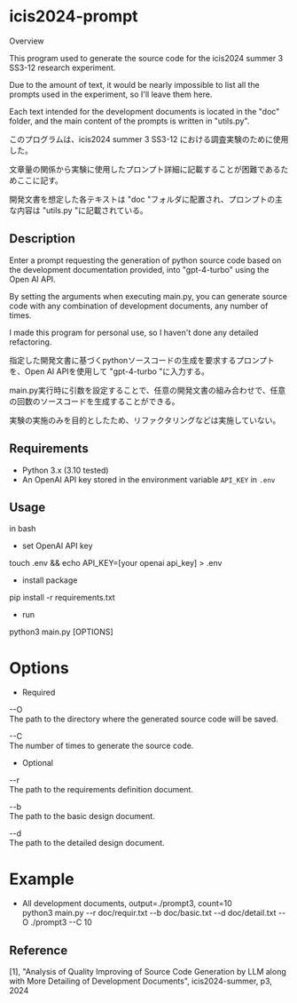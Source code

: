 icis2024-prompt
====
Overview  

This program used to generate the source code for the icis2024 summer 3 SS3-12 research experiment.  

Due to the amount of text, it would be nearly impossible to list all the prompts used in the experiment, so I'll leave them here.

Each text intended for the development documents is located in the "doc" folder, and the main content of the prompts is written in "utils.py".

このプログラムは、icis2024 summer 3 SS3-12 における調査実験のために使用した。

文章量の関係から実験に使用したプロンプト詳細に記載することが困難であるためここに記す。

開発文書を想定した各テキストは "doc "フォルダに配置され、プロンプトの主な内容は "utils.py "に記載されている。

## Description
Enter a prompt requesting the generation of python source code based on the development documentation provided, into "gpt-4-turbo" using the Open AI API.  

By setting the arguments when executing main.py, you can generate source code with any combination of development documents, any number of times.

I made this program for personal use, so I haven't done any detailed refactoring.


指定した開発文書に基づくpythonソースコードの生成を要求するプロンプトを、Open AI APIを使用して "gpt-4-turbo "に入力する。 

main.py実行時に引数を設定することで、任意の開発文書の組み合わせで、任意の回数のソースコードを生成することができる。

実験の実施のみを目的としたため、リファクタリングなどは実施していない。

## Requirements
- Python 3.x (3.10 tested)
- An OpenAI API key stored in the environment variable `API_KEY` in `.env`

## Usage
in bash  

- set OpenAI API key  

touch .env && echo API_KEY=[your openai api_key] > .env

- install package

pip install -r requirements.txt  

- run

python3 main.py [OPTIONS]

# Options

- Required  
 
--O  
The path to the directory where the generated source code will be saved.  

--C  
The number of times to generate the source code. 


- Optional  

--r  
The path to the requirements definition document. 
  
--b  
The path to the basic design document. 
  
--d  
The path to the detailed design document. 

# Example

- All development documents, output=./prompt3, count=10  
python3 main.py --r doc/requir.txt --b doc/basic.txt --d doc/detail.txt --O ./prompt3 --C 10
  

## Reference

[1], "Analysis of Quality Improving of Source Code Generation by LLM along with More Detailing of  Development Documents", icis2024-summer, p3, 2024
